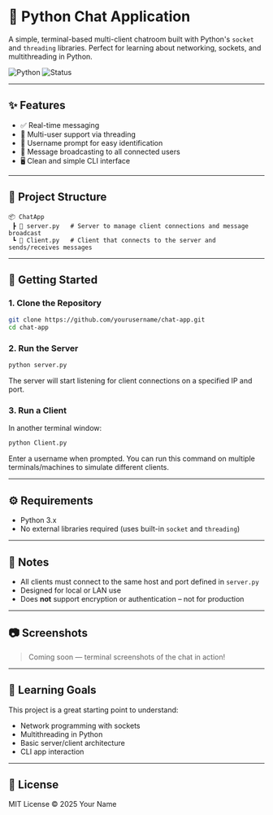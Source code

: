 # 💬 Python Chat Application

A simple, terminal-based multi-client chatroom built with Python's `socket` and `threading` libraries. Perfect for learning about networking, sockets, and multithreading in Python.

![Python](https://img.shields.io/badge/Python-3.x-blue?logo=python)
![Status](https://img.shields.io/badge/status-active-brightgreen)

---

## ✨ Features

- ✅ Real-time messaging
- 👥 Multi-user support via threading
- 🧑 Username prompt for easy identification
- 🔁 Message broadcasting to all connected users
- 🖥️ Clean and simple CLI interface

---

## 📁 Project Structure

```plaintext
📦 ChatApp
 ┣ 📜 server.py   # Server to manage client connections and message broadcast
 ┗ 📜 Client.py   # Client that connects to the server and sends/receives messages
```

---

## 🚀 Getting Started

### 1. Clone the Repository

```bash
git clone https://github.com/yourusername/chat-app.git
cd chat-app
```

### 2. Run the Server

```bash
python server.py
```

The server will start listening for client connections on a specified IP and port.

### 3. Run a Client

In another terminal window:

```bash
python Client.py
```

Enter a username when prompted. You can run this command on multiple terminals/machines to simulate different clients.

---

## ⚙️ Requirements

- Python 3.x
- No external libraries required (uses built-in `socket` and `threading`)

---

## 📌 Notes

- All clients must connect to the same host and port defined in `server.py`
- Designed for local or LAN use
- Does **not** support encryption or authentication – not for production

---

## 📷 Screenshots

> Coming soon — terminal screenshots of the chat in action!

---

## 🧠 Learning Goals

This project is a great starting point to understand:

- Network programming with sockets
- Multithreading in Python
- Basic server/client architecture
- CLI app interaction

---

## 📄 License

MIT License © 2025 Your Name